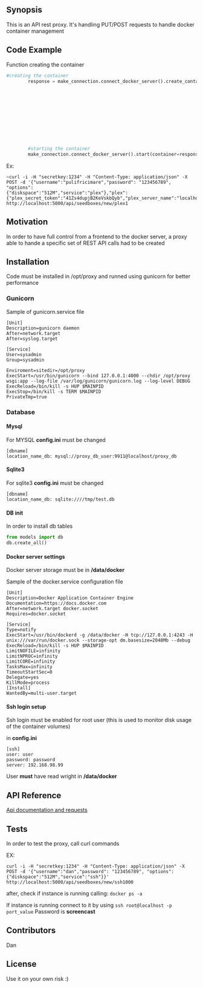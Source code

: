 ## Synopsis

This is an API rest proxy. It's handling PUT/POST requests to handle docker container management

## Code Example

Function creating the container

```python
#creating the container
        response = make_connection.connect_docker_server().create_container(image=image_name, hostname=name_id,
                                                                            ports=internal_port_udp_tcp_removed,
                                                                            environment={'ACCESS_TOKEN': plex_secret_token,
                                                                                         'SERVER_NAME': plex_server_name,
                                                                                         'MANUAL_PORT': my_dict_port_list.values()[0]},
                                                                            host_config=make_connection.connect_docker_server().create_host_config(
                                                                                cap_add=[cap_add_value],
                                                                                binds=[where_to_mount],
                                                                                port_bindings=my_dict_port_list,
                                                                                privileged=privileged, cpuset_cpus='0', cpu_period=100000,
                                                                                mem_limit=parser.config_params('container_settings')['memory']),
                                                                            command=exec_this, name=name_id)
        #starting the container
        make_connection.connect_docker_server().start(container=response.get('Id'))
```
        
Ex:

```
~curl -i -H "secretkey:1234" -H "Content-Type: application/json" -X POST -d '{"username":"pulifricimare","password": "123456789", "options": 
{"diskspace":"512M","service":"plex"},"plex":{"plex_secret_token":"41Zs4dupjB2KeVskbQyb","plex_server_name":"localhost_test"}}' http://localhost:5000/api/seedboxes/new/plex1
```

## Motivation

In order to have full control from a frontend to the docker server, a proxy able to hande a specific set of REST API calls had to be created

## Installation

Code must be installed in /opt/proxy and runned using gunicorn for better performance

### Gunicorn

Sample of gunicorn.service file


```
[Unit]
Description=gunicorn daemon
After=network.target
After=syslog.target

[Service]
User=sysadmin
Group=sysadmin

Enviroment=sitedir=/opt/proxy
ExecStart=/usr/bin/gunicorn --bind 127.0.0.1:4000 --chdir /opt/proxy  wsgi:app --log-file /var/log/gunicorn/gunicorn.log --log-level DEBUG
ExecReload=/bin/kill -s HUP $MAINPID
ExecStop=/bin/kill -s TERM $MAINPID
PrivateTmp=true
```

### Database

#### Mysql

For MYSQL **config.ini** must be changed

```
[dbname]
location_name_db: mysql://proxy_db_user:9911@localhost/proxy_db
```

#### Sqlite3

For sqlite3 **config.ini** must be changed

```
[dbname]
location_name_db: sqlite:////tmp/test.db
```

#### DB init

In order to install db tables

```python
from models import db
db.create_all()
```

#### Docker server settings

Docker server storage must be in **/data/docker**

Sample of the docker.service configuration file

```
[Unit]
Description=Docker Application Container Engine
Documentation=https://docs.docker.com
After=network.target docker.socket
Requires=docker.socket

[Service]
Type=notify
ExecStart=/usr/bin/dockerd -g /data/docker -H tcp://127.0.0.1:4243 -H unix:///var/run/docker.sock --storage-opt dm.basesize=2048Mb --debug
ExecReload=/bin/kill -s HUP $MAINPID
LimitNOFILE=infinity
LimitNPROC=infinity
LimitCORE=infinity
TasksMax=infinity
TimeoutStartSec=0
Delegate=yes
KillMode=process
[Install]
WantedBy=multi-user.target
```

#### Ssh login setup

Ssh login must be enabled for root user (this is used to monitor disk usage of the container volumes)

in **config.ini**

```
[ssh]
user: user
password: password
server: 192.168.98.99
```

User **must** have read wright in **/data/docker**


## API Reference

[Api documentation and requests](https://docs.google.com/spreadsheets/d/1dNXysy8pBEoM8M0qyzARihbboUXdAt57Yh3Idn2TWXc/edit?pli=1#gid=0)

## Tests

In order to test the proxy, call curl commands

EX:

```
curl -i -H "secretkey:1234" -H "Content-Type: application/json" -X POST -d '{"username":"dan","password": "123456789", "options": {"diskspace":"512M","service":"ssh"}}' http://localhost:5000/api/seedboxes/new/ssh1000
```

after, check if instance is running calling: ```docker ps -a```

If instance is running connect to it by using ```ssh root@localhost -p port_value``` Password is **screencast**

## Contributors

Dan

## License

Use it on your own risk :)